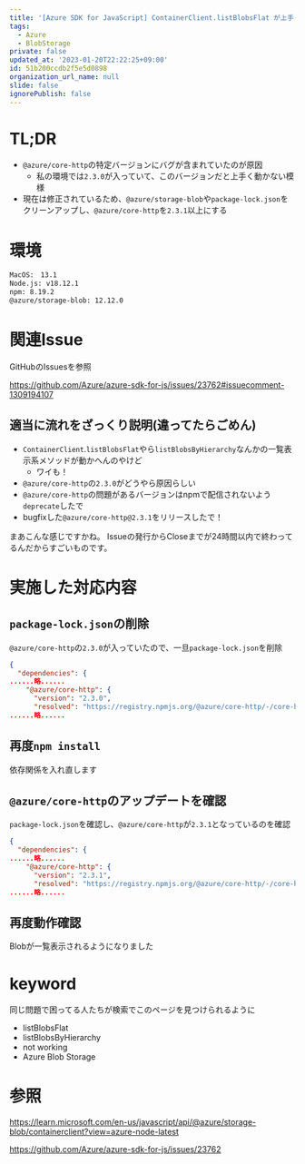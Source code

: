 ```yaml
---
title: '[Azure SDK for JavaScript] ContainerClient.listBlobsFlat が上手く動かず、blob一覧が取得できない'
tags:
  - Azure
  - BlobStorage
private: false
updated_at: '2023-01-20T22:22:25+09:00'
id: 51b200ccdb2f5e5d0898
organization_url_name: null
slide: false
ignorePublish: false
---
```

# TL;DR

- `@azure/core-http`の特定バージョンにバグが含まれていたのが原因
    - 私の環境では`2.3.0`が入っていて、このバージョンだと上手く動かない模様
- 現在は修正されているため、`@azure/storage-blob`や`package-lock.json`をクリーンアップし、`@azure/core-http`を`2.3.1`以上にする

# 環境

```txt
MacOS:　13.1
Node.js: v18.12.1
npm: 8.19.2
@azure/storage-blob: 12.12.0
```

# 関連Issue

GitHubのIssuesを参照

https://github.com/Azure/azure-sdk-for-js/issues/23762#issuecomment-1309194107

## 適当に流れをざっくり説明(違ってたらごめん)

- `ContainerClient`.`listBlobsFlat`やら`listBlobsByHierarchy`なんかの一覧表示系メソッドが動かへんのやけど
    - ワイも！
- `@azure/core-http`の`2.3.0`がどうやら原因らしい
- `@azure/core-http`の問題があるバージョンはnpmで配信されないよう`deprecate`したで
- bugfixした`@azure/core-http@2.3.1`をリリースしたで！

まあこんな感じですかね。
Issueの発行からCloseまでが24時間以内で終わってるんだからすごいものです。

# 実施した対応内容

## `package-lock.json`の削除

`@azure/core-http`の`2.3.0`が入っていたので、一旦`package-lock.json`を削除

```package-lock.json
{
  "dependencies": {
......略......
    "@azure/core-http": {
      "version": "2.3.0",
      "resolved": "https://registry.npmjs.org/@azure/core-http/-/core-http-2.3.0.tgz",
......略......
```

## 再度`npm install`

依存関係を入れ直します

## `@azure/core-http`のアップデートを確認

`package-lock.json`を確認し、`@azure/core-http`が`2.3.1`となっているのを確認

```package-lock.json
{
  "dependencies": {
......略......
    "@azure/core-http": {
      "version": "2.3.1",
      "resolved": "https://registry.npmjs.org/@azure/core-http/-/core-http-2.3.1.tgz",
......略......
```

## 再度動作確認

Blobが一覧表示されるようになりました

# keyword

同じ問題で困ってる人たちが検索でこのページを見つけられるように

- listBlobsFlat
- listBlobsByHierarchy
- not working
- Azure Blob Storage

# 参照

https://learn.microsoft.com/en-us/javascript/api/@azure/storage-blob/containerclient?view=azure-node-latest

https://github.com/Azure/azure-sdk-for-js/issues/23762
